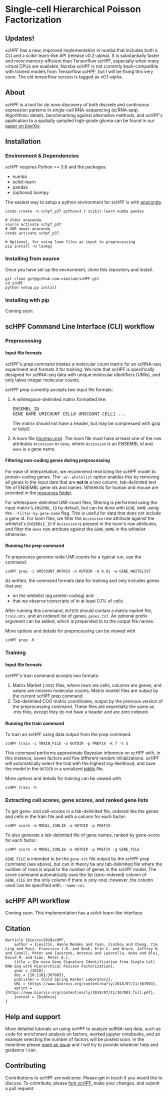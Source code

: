 # Single-cell Hierarchical Poisson Factorization

## Updates!

scHPF has a new, improved implementation in numba that includes both a CLI and a scikit-learn-like API (release v0.2-alpha).  It is substantially faster and more memory-efficient than Tensorflow scHPF, especially when many virtual CPUs are available.  Numba scHPF is not currently back-compatible with trained models from Tensorflow scHPF, but I will be fixing this very soon.  The old tensorflow version is tagged as v0.1-alpha.

## About
scHPF is a tool for _de novo_ discovery of both discrete and continuous expression patterns in single-cell RNA\-sequencing (scRNA-seq). Algorithmic details, benchmarking against alternative methods, and scHPF's application to a spatially sampled high-grade glioma can be found in our [paper on biorXiv](https://www.biorxiv.org/content/early/2018/07/11/367003).

## Installation
### Environment & Dependencies
scHPF requires Python >= 3.6 and the packages:
- numba
- scikit-learn
- pandas
- (optional) loompy

The easiest way to setup a python environment for scHPF is with [anaconda](https://www.continuum.io/downloads).
```
conda create -n schpf_p37 python=3.7 scikit-learn numba pandas

# older anaconda
source activate schpf_p37
# XOR newer anaconda
conda activate schpf_p37

# Optional, for using loom files as input to preprocessing
pip install -U loompy
```
### Installing from source
Once you have set up the environment, clone this repository and install.
```
git clone git@github.com:simslab/scHPF.git
cd scHPF
python setup.py install
```
### Installing with pip
Coming soon.

## scHPF Command Line Interface (CLI) workflow
### Preprocessing
#### Input file formats
scHPF's prep command intakes a molecular count matrix for an scRNA-seq experiment and formats it for training.  We note that scHPF is specifically designed for scRNA-seq data with unique molecular identifiers (UMIs), and only takes integer molecular counts. 

scHPF prep currently accepts two input file formats:
1. A whitespace-delimited matrix formatted like: <pre>ENSEMBL_ID  GENE_NAME  UMICOUNT_CELL0  UMICOUNT_CELL1 ... </pre> The matrix should not have a header, but may be compressed with gzip or bzip2. 

2. A loom file ([loompy.org](http://loompy.org/)). The loom file must have at least one of the row attributes `Accession` or `Gene`, where `Accession` is an ENSEMBL id and `Gene` is a gene name. 

#### Filtering non-coding genes during preprocessing
For ease of interpretation, we recommend restricting the scHPF model to protein-coding genes. The `-w`/`--whitelist` option enables this by removing all genes in the input data that are **not in** a two column, tab-delimited text file of ENSEMBL gene ids and names. Whitelists for human and mouse are provided in the [resources folder](https://github.com/simslab/scHPF/tree/rewrite_release/resources).

For whitespace-delimited UMI-count files, filtering is performed using the input matrix's `ENSEMBL_ID` by default, but can be done with `GENE_NAME` using the `--filter-by-gene-name` flag. This is useful for data that does not include a gene id. For loom files, we filter the `Accession` row attribute against the whitelist's `ENSEMBLE_ID` if `Accession` is present in the loom's row attributes, and filter the `Gene` row attribute against the `GENE_NAME` in the whitelist otherwise. 

#### Running the prep command
To preprocess genome-wide UMI counts for a typical run, use the command:
```
scHPF prep -i UMICOUNT_MATRIX -o OUTDIR -m 0.01 -w GENE_WHITELIST
```
As written, the command formats data for training and only includes genes that are:
- on the whitelist (eg protein coding) and 
- that we observe transcripts of in at least 0.1% of cells. 


After running this command, `OUTDIR` should contain a matrix market file, `train.mtx`, and an ordered list of genes, `genes.txt`. An optional prefix argument can be added, which is prepended to to the output file names.

More options and details for preprocessing can be viewed with 
```
scHPF prep -h
```

### Training
#### Input file formats
scHPF's train command accepts two formats:
1. Matrix Market (.mtx) files, where rows are cells, columns are genes, and values are nonzero molecular counts. Matrix market files are output by the current scHPF prep command.
2. Tab-delimited COO matrix coordinates, output by the previous version of the preprocessing command. These files are essentially the same as .mtx files, except they do not have a header and are zero indexed. 

#### Running the train command
To train an scHPF using data output from the prep command:
```
scHPF train -i TRAIN_FILE -o OUTDIR -p PREFIX -k 7 -t 5
```
This command performs approximate Bayesian inference on scHPF with, in this instance, seven factors and five different random initializations. scHPF will automatically select the trial with the highest log-likelihood, and save the model in the `OUTDIR` in a serialized [joblib](https://scikit-learn.org/stable/modules/model_persistence.html) file. 

More options and details for training can be viewed with 
```
scHPF train -h
```

### Extracting cell scores, gene scores, and ranked gene lists
To get gene- and cell-scores in a tab-delimited file, ordered like the genes and cells in the train file and with a column for each factor:
```
scHPF score -m MODEL_JOBLIB -o OUTDIR -p PREFIX
```
To also generate a tab-delimited file of gene names, ranked by gene-score for each factor:
```
scHPF score -m MODEL_JOBLIB -o OUTDIR -p PREFIX -g GENE_FILE
```
`GENE_FILE` is intended to be the `gene.txt` file output by the scHPF prep command (see above), but can in theory be any tab-delimited file where the number of rows is equal to the number of genes in the scHPF model. The score command automatically uses the 1st (zero-indexed) column of `GENE_FILE` (or the only column if there is only one); however, the column used can be specified with `--name-col`.


## scHPF API workflow
Coming soon. This implementation has a scikit-learn-like interface.


##  Citation

```
@article {biorxiv2018scHPF,
    author = {Levitin, Hanna Mendes and Yuan, Jinzhou and Cheng, Yim Ling and Ruiz, Francisco J.R. and Bush, Erin C. and Bruce, Jeffrey N. and Canoll, Peter and Iavarone, Antonio and Lasorella, Anna and Blei, David M. and Sims, Peter A.},
    title = {De novo Gene Signature Identification from Single-Cell RNA-Seq with Hierarchical Poisson Factorization},
    year = {2018},
    doi = {10.1101/367003},
    publisher = {Cold Spring Harbor Laboratory},
    URL = {https://www.biorxiv.org/content/early/2018/07/11/367003},
    eprint = {https://www.biorxiv.org/content/early/2018/07/11/367003.full.pdf},
    journal = {bioRxiv}
}
```

## Help and support
More detailed tutorials on using scHPF to analyze scRNA-seq data, such as code for enrichment analysis on factors, worked jupyter notebooks, and an example selecting the number of factors will be posted soon. In the meantime please [open an issue](https://github.com/simslab/scHPF/issues/new) and I will try to provide whatever help and guidance I can.

## Contributing
Contributions to scHPF are welcome. Please get in touch if you would like to discuss. To contribute, please [fork scHPF](https://github.com/simslab/scHPF/issues#fork-destination-box), make your changes, and submit a pull request.

